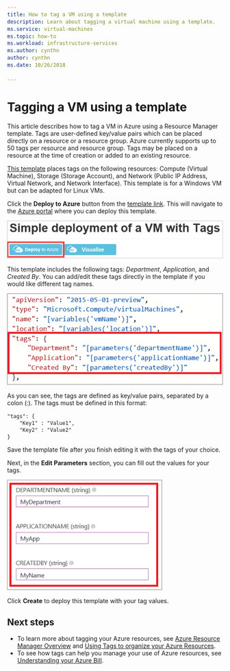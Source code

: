 ```yaml
---
title: How to tag a VM using a template
description: Learn about tagging a virtual machine using a template.
ms.service: virtual-machines
ms.topic: how-to
ms.workload: infrastructure-services
ms.author: cynthn
author: cynthn
ms.date: 10/26/2018

---
```


# Tagging a VM using a template


This article describes how to tag a VM in Azure using a Resource Manager template. Tags are user-defined key/value pairs which can be placed directly on a resource or a resource group. Azure currently supports up to 50 tags per resource and resource group. Tags may be placed on a resource at the time of creation or added to an existing resource.

[This template](https://github.com/Azure/azure-quickstart-templates/tree/master/101-vm-tags) places tags on the following resources: Compute (Virtual Machine), Storage (Storage Account), and Network (Public IP Address, Virtual Network, and Network Interface). This template is for a Windows VM but can be adapted for Linux VMs.

Click the **Deploy to Azure** button from the [template link](https://github.com/Azure/azure-quickstart-templates/tree/master/101-vm-tags). This will navigate to the [Azure portal](https://portal.azure.com/) where you can deploy this template.

![Simple deployment with Tags](./media/tag/deploy-to-azure-tags.png)

This template includes the following tags: *Department*, *Application*, and *Created By*. You can add/edit these tags directly in the template if you would like different tag names.

![Azure tags in a template](./media/tag/azure-tags-in-a-template.png)

As you can see, the tags are defined as key/value pairs, separated by a colon (:). The tags must be defined in this format:

```config
"tags": {
    "Key1" : "Value1",
    "Key2" : "Value2"
}
```

Save the template file after you finish editing it with the tags of your choice.

Next, in the **Edit Parameters** section, you can fill out the values for your tags.

![Edit Tags in Azure portal](./media/tag/edit-tags-in-azure-portal.png)

Click **Create** to deploy this template with your tag values.

## Next steps

- To learn more about tagging your Azure resources, see [Azure Resource Manager Overview](../azure-resource-manager/management/overview.md) and [Using Tags to organize your Azure Resources](../azure-resource-manager/management/tag-resources.md).
- To see how tags can help you manage your use of Azure resources, see [Understanding your Azure Bill](../cost-management-billing/understand/review-individual-bill.md).

